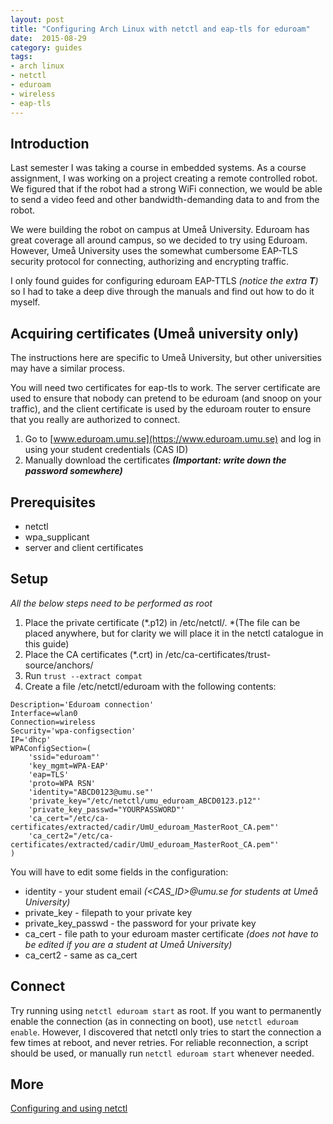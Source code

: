 ```yaml
---
layout: post
title: "Configuring Arch Linux with netctl and eap-tls for eduroam"
date:  2015-08-29
category: guides
tags: 
- arch linux
- netctl
- eduroam
- wireless
- eap-tls
---
```


## Introduction

Last semester I was taking a course in embedded systems. As a course assignment,
I was working on a project creating a remote controlled robot. We figured that
if the robot had a strong WiFi connection, we would be able to send a video feed
and other bandwidth-demanding data to and from the robot.

We were building the robot on campus at Umeå University. Eduroam has great
coverage all around campus, so we decided to try using Eduroam. However, Umeå
University uses the somewhat cumbersome EAP-TLS security protocol for
connecting, authorizing and encrypting traffic. 

I only found guides for configuring eduroam EAP-TTLS *(notice the extra **T**)*
so I had to take a deep dive through the manuals and find out how to do it
myself.

## Acquiring certificates (Umeå university only)

The instructions here are specific to Umeå University, but other universities
may have a similar process.

You will need two certificates for eap-tls to work. The server certificate are
used to ensure that nobody can pretend to be eduroam (and snoop on your
traffic), and the client certificate is used by the eduroam router to ensure
that you really are authorized to connect.

1. Go to [www.eduroam.umu.se](https://www.eduroam.umu.se) and log in using your
student credentials (CAS ID)
2. Manually download the certificates ***(Important: write down the password
somewhere)***

## Prerequisites

* netctl
* wpa\_supplicant
* server and client certificates

## Setup

*All the below steps need to be performed as root*

1. Place the private certificate (\*.p12) in /etc/netctl/. *(The file
can be placed anywhere, but for clarity we will place it in the netctl catalogue
in this guide)
2. Place the CA certificates (*.crt) in
/etc/ca-certificates/trust-source/anchors/
3. Run `trust --extract compat`
4. Create a file /etc/netctl/eduroam with the following contents:

~~~
Description='Eduroam connection'
Interface=wlan0
Connection=wireless
Security='wpa-configsection'
IP='dhcp'
WPAConfigSection=(
    'ssid="eduroam"'
    'key_mgmt=WPA-EAP'
    'eap=TLS'
    'proto=WPA RSN'
    'identity="ABCD0123@umu.se"'
    'private_key="/etc/netctl/umu_eduroam_ABCD0123.p12"'
    'private_key_passwd="YOURPASSWORD"'
    'ca_cert="/etc/ca-certificates/extracted/cadir/UmU_eduroam_MasterRoot_CA.pem"'
    'ca_cert2="/etc/ca-certificates/extracted/cadir/UmU_eduroam_MasterRoot_CA.pem"'
) 
~~~

You will have to edit some fields in the configuration:

* identity - your student email *(\<CAS_ID\>@umu.se for students at Umeå
University)*
* private_key - filepath to your private key
* private_key_passwd - the password for your private key
* ca_cert - file path to your eduroam master certificate *(does not have to be
edited if you are a student at Umeå University)*
* ca_cert2 - same as ca_cert

## Connect

Try running using `netctl eduroam start` as root. If you want to permanently enable the
connection (as in connecting on boot), use `netctl eduroam enable`. However, I
discovered that netctl only tries to start the connection a few times at reboot,
and never retries. For reliable reconnection, a script should be used, or
manually run `netctl eduroam start` whenever needed.

## More

[Configuring and using netctl](https://wiki.archlinux.org/index.php/Netctl)


